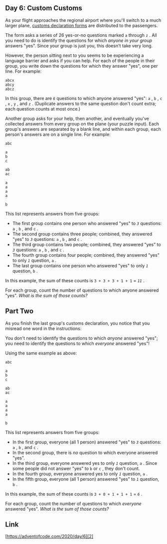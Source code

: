 ## Day 6: Custom Customs

As your flight approaches the regional airport where you'll switch to a much larger plane, [customs declaration forms][1] are distributed to the passengers.

The form asks a series of 26 yes-or-no questions marked `a` through `z` . All you need to do is identify the questions for which _anyone in your group_ answers "yes". Since your group is just you, this doesn't take very long.

However, the person sitting next to you seems to be experiencing a language barrier and asks if you can help. For each of the people in their group, you write down the questions for which they answer "yes", one per line. For example:

```
abcx
abcy
abcz
```

In this group, there are _`6`_ questions to which anyone answered "yes": `a` , `b` , `c` , `x` , `y` , and `z` . (Duplicate answers to the same question don't count extra; each question counts at most once.)

Another group asks for your help, then another, and eventually you've collected answers from every group on the plane (your puzzle input). Each group's answers are separated by a blank line, and within each group, each person's answers are on a single line. For example:

```
abc

a
b
c

ab
ac

a
a
a
a

b
```

This list represents answers from five groups:

- The first group contains one person who answered "yes" to _`3`_ questions: `a` , `b` , and `c` .
- The second group contains three people; combined, they answered "yes" to _`3`_ questions: `a` , `b` , and `c` .
- The third group contains two people; combined, they answered "yes" to _`3`_ questions: `a` , `b` , and `c` .
- The fourth group contains four people; combined, they answered "yes" to only _`1`_ question, `a` .
- The last group contains one person who answered "yes" to only _`1`_ question, `b` .

In this example, the sum of these counts is `3 + 3 + 3 + 1 + 1` \= _`11`_ .

For each group, count the number of questions to which anyone answered "yes". _What is the sum of those counts?_

## Part Two

As you finish the last group's customs declaration, you notice that you misread one word in the instructions:

You don't need to identify the questions to which _anyone_ answered "yes"; you need to identify the questions to which _everyone_ answered "yes"!

Using the same example as above:

```
abc

a
b
c

ab
ac

a
a
a
a

b
```

This list represents answers from five groups:

- In the first group, everyone (all 1 person) answered "yes" to _`3`_ questions: `a` , `b` , and `c` .
- In the second group, there is _no_ question to which everyone answered "yes".
- In the third group, everyone answered yes to only _`1`_ question, `a` . Since some people did not answer "yes" to `b` or `c` , they don't count.
- In the fourth group, everyone answered yes to only _`1`_ question, `a` .
- In the fifth group, everyone (all 1 person) answered "yes" to _`1`_ question, `b` .

In this example, the sum of these counts is `3 + 0 + 1 + 1 + 1` \= _`6`_ .

For each group, count the number of questions to which _everyone_ answered "yes". _What is the sum of those counts?_

## Link

[https://adventofcode.com/2020/day/6][2]

[1]: https://en.wikipedia.org/wiki/Customs_declaration
[2]: https://adventofcode.com/2020/day/6

